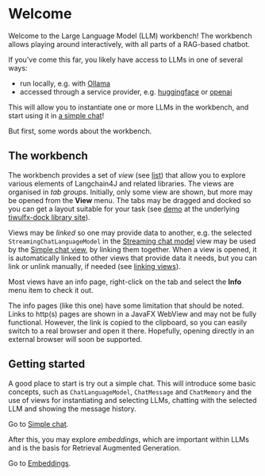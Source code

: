 # Welcome

Welcome to the Large Language Model (LLM) workbench! The workbench allows playing around interactively, with all parts of a RAG-based chatbot.

If you've come this far, you likely have access to LLMs in one of several ways:
- run locally, e.g. with [Ollama](https://ollama.com/)
- accessed through a service provider, e.g. [huggingface](https://huggingface.co/) or [openai](https://platform.openai.com/)

This will allow you to instantiate one or more LLMs in the workbench, and
start using it in [a simple chat](../tutorials/simple-chat.md)!

But first, some words about the workbench.

## The workbench

The workbench provides a set of *view* (see [list](views.md)) that allow you to explore various elements of Langchain4J and related libraries. The views are organised in *tab groups*. Initially, only some view are shown, but more may be opened from the **View** menu. The tabs may be dragged and docked so you can get a layout suitable for your task (see [demo](https://raw.githubusercontent.com/panemu/tiwulfx-dock/main/media/tiwulfx-dock-demo.gif) at the underlying [tiwulfx-dock library site](https://github.com/panemu/tiwulfx-dock)).

Views may be *linked* so one may provide data to another, e.g.
the selected `StreamingChatLanguageModel` in the [Streaming chat model](no.kantega.llm.fx.StreamingChatLanguageModelsView:/views/no.kantega.llm.fx.StreamingChatLanguageModelsView.md) view may be used by the [Simple chat view](no.kantega.llm.fx.SimpleChatView.md), by linking them together.
When a view is opened, it is automatically linked to other views that provide data it needs, but you can link or unlink manually, if needed (see [linking views](views/linking-views.md)).

Most views have an info page, right-click on the tab and select the **Info** menu item to check it out.

The info pages (like this one) have some limitation that should be noted. Links to http(s) pages are shown in a JavaFX WebView and may not be fully functional. However, the link is copied to the clipboard, so you can easily switch to a real browser and open it there. Hopefully, opening directly in an external browser will soon be supported.

## Getting started

A good place to start is try out a simple chat. This will introduce some basic concepts, such as `ChatLanguageModel`, `ChatMessage` and `ChatMemory` and the use of views for instantiating and selecting LLMs, chatting with the selected LLM and showing the message history.

Go to [Simple chat](../tutorials/simple-chat.md).

After this, you may explore *embeddings*, which are important within LLMs and is the basis for Retrieval Augmented Generation.

Go to [Embeddings](../tutorials/embeddings.md).
